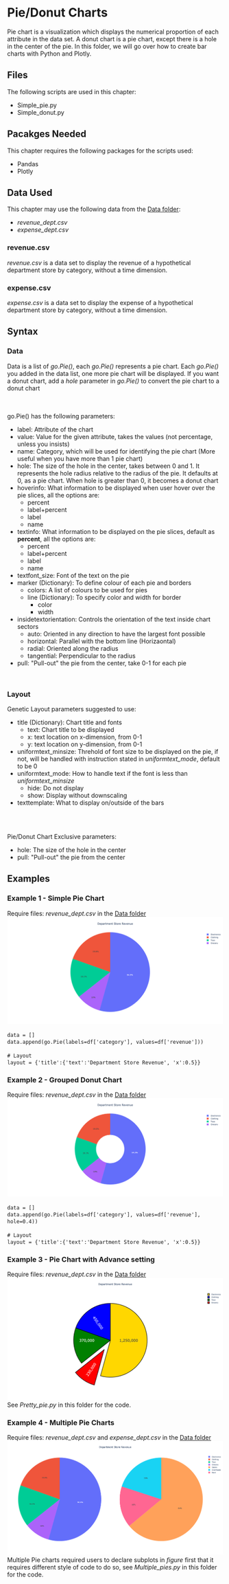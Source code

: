# Pie/Donut Charts
Pie chart is a visualization which displays the numerical proportion of each attribute in the data set. A donut chart is a pie chart, except there is a hole in the center of the pie. In this folder, we will go over how to create bar charts with Python and Plotly.

## Files
The following scripts are used in this chapter:
<ul>
	<li>Simple_pie.py</li>
	<li>Simple_donut.py</li>
</ul>

## Pacakges Needed
This chapter requires the following packages for the scripts used:
<ul>
	<li>Pandas</li>
	<li>Plotly</li>
</ul>

## Data Used
This chapter may use the following data from the [Data folder](../Data):
<ul>
	<li><i>revenue_dept.csv</i></li>
	<li><i>expense_dept.csv</i></li>
</ul>

### revenue.csv
<i>revenue.csv</i> is a data set to display the revenue of a hypothetical department store by category, without a time dimension. 

### expense.csv
<i>expense.csv</i> is a data set to display the expense of a hypothetical department store by category, without a time dimension. 

## Syntax
### Data
Data is a list of <i>go.Pie()</i>, each <i>go.Pie()</i> represents a pie chart. Each <i>go.Pie()</i> you added in the data list, one more pie chart will be displayed. If you want a donut chart, add a <i>hole</i> parameter in <i>go.Pie()</i> to convert the pie chart to a donut chart

<br><br>
go.Pie() has the following parameters:
<ul>
	<li>label: Attribute of the chart</li>
	<li>value: Value for the given attribute, takes the values (not percentage, unless you insists)</li>
	<li>name: Category, which will be used for identifying the pie chart (More useful when you have more than 1 pie chart)</li>
	<li>hole: The size of the hole in the center, takes between 0 and 1. It represents the hole radius relative to the radius of the pie. It defaults at 0, as a pie chart. When hole is greater than 0, it becomes a donut chart</li>
	<li>hoverinfo: What information to be displayed when user hover over the pie slices, all the options are:
		<ul>
			<li>percent</li>
			<li>label+percent</li>
			<li>label</li>
			<li>name</li>
		</ul></li>
	<li>textinfo: What information to be displayed on the pie slices, default as <b>percent</b>, all the options are:
		<ul>
			<li>percent</li>
			<li>label+percent</li>
			<li>label</li>
			<li>name</li>
		</ul></li>
	<li>textfont_size: Font of the text on the pie</li>
	<li>marker (Dictionary): To define colour of each pie and borders
		<ul>
			<li>colors: A list of colours to be used for pies</li>
			<li>line (Dictionary): To specify color and width for border
				<ul>
					<li>color</li>
					<li>width</li>
				</ul></li>
		</ul></li>
	<li>insidetextorientation: Controls the orientation of the text inside chart sectors
		<ul>
			<li>auto: Oriented in any direction to have the largest font possible</li>
			<li>horizontal: Parallel with the bottom line (Horizaontal)</li>
			<li>radial: Oriented along the radius</li>
			<li>tangential: Perpendicular to the radius</li>
		</ul></li>
	<li>pull: "Pull-out" the pie from the center, take 0-1 for each pie</li>
</ul>
<br>


### Layout
Genetic Layout parameters suggested to use:
<ul>
	<li>title (Dictionary): Chart title and fonts 
		<ul>
			<li>text: Chart title to be displayed</li>
			<li>x: text location on x-dimension, from 0-1</li>
			<li>y: text location on y-dimension, from 0-1</li>
		</ul></li>
	<li>uniformtext_minsize: Threhold of font size to be displayed on the pie, if not, will be handled with instruction stated in <i>uniformtext_mode</i>, default to be 0</li>
	<li>uniformtext_mode: How to handle text if the font is less than <i>uniformtext_minsize</i>
		<ul>
			<li>hide: Do not display</li>
			<li>show: Display without downscaling</li>
		</ul></li>
	<li>texttemplate: What to display on/outside of the bars</li>
</ul>
<br><br>

Pie/Donut Chart Exclusive parameters:
<ul>
	<li>hole: The size of the hole in the center</li>
	<li>pull: "Pull-out" the pie from the center</li>
</ul>

## Examples
### Example 1 - Simple Pie Chart
Require files: <i>revenue_dept.csv</i> in the [Data folder](../Data)
<br>
<img src=simplepie.png>

```
data = []
data.append(go.Pie(labels=df['category'], values=df['revenue']))

# Layout
layout = {'title':{'text':'Department Store Revenue', 'x':0.5}}

```

### Example 2 - Grouped Donut Chart
Require files: <i>revenue_dept.csv</i> in the [Data folder](../Data)
<br>
<img src=simpledonut.png>

```
data = []
data.append(go.Pie(labels=df['category'], values=df['revenue'], hole=0.4))

# Layout
layout = {'title':{'text':'Department Store Revenue', 'x':0.5}}
```

### Example 3 - Pie Chart with Advance setting
Require files: <i>revenue_dept.csv</i> in the [Data folder](../Data)
<br>
<img src=prettypie.png>
<br>
See <i>Pretty_pie.py</i> in this folder for the code.

### Example 4 - Multiple Pie Charts
Require files: <i>revenue_dept.csv</i> and <i>expense_dept.csv</i> in the [Data folder](../Data)
<br>
<img src=multi_pies.png>
<br>
Multiple Pie charts required users to declare subplots in <i>figure</i> first that it requires different style of code to do so, see <i>Multiple_pies.py</i> in this folder for the code.